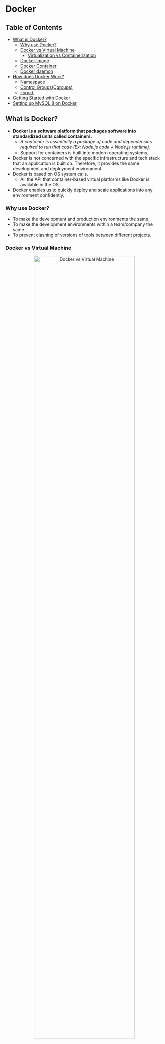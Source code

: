 # Docker

## Table of Contents
- [What is Docker?](#what-is-docker)
  - [Why use Docker?](#why-use-docker)
  - [Docker vs Virtual Machine](#docker-vs-virtual-machine)
    - [Virtualization vs Containerization](#virtualization-vs-containerization)
  - [Docker Image](#docker-image)
  - [Docker Container](#docker-container)
  - [Docker daemon](#docker-daemon)
- [How does Docker Work?](#how-does-docker-work)
  - [Namespace](#namespace)
  - [Control Groups(Cgroups)](#control-groupscgroups)
  - [`chroot`](#chroot)
- [Getting Started with Docker](#getting-started-with-docker)
- [Setting up MySQL 8 on Docker](#setting-up-mysql-8-on-docker)

## What is Docker?
- **Docker is a software platform that packages software into standardized units called containers.**
  - _A container is essentially a package of code and dependencies required to run that code (Ex: Node.js code + Node.js runtime)_.
  - Support for containers is built into modern operating systems.
- Docker is not concerned with the specific infrastructure and tech stack that an application is built on. Therefore, it provides the same development and deployment environment.
- Docker is based on OS system calls.
  - All the API that container-based virtual platforms like Docker is available in the OS.
- Docker enables us to quickly deploy and scale applications into any environment confidently.
### Why use Docker?
- To make the development and production environments the same.
- To make the development environments within a team/company the same.
- To prevent clashing of versions of tools between different projects.
### Docker vs Virtual Machine
<p align="center">
  <img src="https://raw.githubusercontent.com/Kakamotobi/Learned/main/Docker/refImg/docker-vs-vm.png" alt="Docker vs Virtual Machine" width="80%" /><br/>
  <em>https://www.docker.com/resources/what-container/</em>
</p>

- Docker can be described as a lightweight virtual machine.
  - A container is not a full OS. It only includes the OS processes and dependencies that are necessary to execute the code.
  - Containers are measured in MBs while VMs are measured in GBs.
- A containerized application can be written just once and run anywhere, unlike on VMs.
- VMs emulate hardware as software on top of an existing OS/hypervisor, run an OS on it, and run a process on that OS.
  - cf. containers do not emulate hardware and instead, run a process as though it is in an isolated environment.
    - Therefore, a container is merely another process in the host OS. The container does not run on top of Docker. It runs at the same level as other processes in the host OS.
- Docker provides all the functionality and benefits of VMs, including application isolation, cost-effective scalability, and disposability.
#### Virtualization vs Containerization
<p align="center">
  <img src="https://substackcdn.com/image/fetch/f_auto,q_auto:good,fl_progressive:steep/https%3A%2F%2Fbucketeer-e05bbc84-baa3-437e-9518-adb32be77984.s3.amazonaws.com%2Fpublic%2Fimages%2F14409324-6525-49f9-85b5-ea416d4efffb_2556x1383.jpeg" alt="Virtualization vs Containerization" width="100%" />
</p>

### Docker Image
> A Docker container image is a lightweight, standalone, executable package of software that includes everything needed to run an application: code, runtime, system tools, system libraries and settings. | Docker

- **A Docker image is a read-only file that contains everything that the application code needs to run as a container.**
- _Running a Docker image creates an instance of a container._
- A Docker image is made up of layers where each layer is a version of the image.
  - Making changes to the image results in the creation of another layer on top.
  - Creating a container from an image creates a top layer called the "container layer", which only exists while the container is running.
  - This allows multiple live container instances to run from a single base image.
- [Docker Hub - public repo of Docker images](https://hub.docker.com/).
#### Dockerfile
- A text-based script containing instructions that is used to create a Docker image.
### Docker Container
> A container is a standard unit of software that packages up code and all its dependencies so the application runs quickly and reliably from one computing environment to another. | Docker

- A Docker container is a live instance of a Docker image that can be interacted with.
  - Kind of like the application and process relationship.
  - Since containers are created using images, they have everything that the software needs to run (Ex: libraries, system tools, code, runtime).
- Containers do not rely on the computer environment and packages software to be environment-agnostic.
### Docker daemon
- The Docker daemon service creates and manages Docker images based on the client's commands.
  - Basically the control center of your Docker implementation.
- The Docker daemon runs on the server called the Docker host.

## How does Docker Work?
- Docker is based on a few key concepts.
### Namespace
- When processes are made, they are each given their allocated system resources.
- Some namespaces are shared by different processes (since processes are created through the `fork()` system call), and some are not accessible by other processes.
- Therefore, processes are isolated and are restricted from accessing other resources/areas of the system.
  - _Similar to what a hypervisor does for Virtual Machines._
### Control Groups(Cgroups)
- Virtualization capabilities.
- Cgroups decides how much resources to allocate among processes.
### `chroot`
- The `chroot` command is used to change the root directy for the currently running process and its children.
- `chroot` is used to isolate a process (and its children).
- Syntax
  ```zsh
  $ chroot [<options>] <new root> [command [arg]...]
  ```

## Getting Started with Docker
- Download (or create) a Docker image file.
- Build an image using a Dockerfile.
  - `docker build [options] <path or url to the files to be used for the build's context>`
  - Ex: `docker build -t <tagname> .` &rarr; build a docker image from the current directory and give the image a tagname.
- Create and run a new container from an image.
  - `docker run [options] <image> [command] [args]`
  - `docker run -d -p 80:80 --name <container name> <image tagname>` &rarr; build a container using the specified image.
    - `-p 80:80` - host's port 80 is mapped to container's port 80 (_port-forwarding_).
      - Port forwarding is needed to allow access from outside the container.
      - i.e. allow localhost to reach the application running on port 80 inside of the container; since by default, there is no connection between a container and the host operating system.
- Save and share the image
  - `docker tag <source image> <target image tag>` &rarr; create a tag that erfers to the source image.
  - `docker push <target image>` &rarr; push to Docker Hub

## Setting up MySQL 8 on Docker
- **Pull MySQL image from Docker Hub**
  ```zsh
  $ docker pull mysql:8
  ```
  - Check docker images
    ```zsh
    $ docker images
    ```
- **Create and run a new MySQL container, and set password.**
  ```zsh
  $ docker run --name <container name> -d -e MYSQL_ROOT_PASSWORD=<some password> -p 3306:3306 mysql:8
  ```
  - Check all containers.
    ```zsh
    $ docker ps -a
    ```
  - Check logs of a container.
    ```zsh
    $ docker logs <container name>
    ```
  - Setup volumes to persist data.
- **Create a new Docker volume to be mounted into the container.**
  - This is where MySQL will store its data files.
  ```zsh
  $ docker run --name <container name> -d -e MYSQL_ROOT_PASSWORD=<some password> -p 3306:3306 -v mysql:/var/lib/<volume name> mysql:8
  ```
  - Destroy the volume
    ```zsh
    $ docker volume rm <volume name>
    ```
- **Start, stop, restart container.**
  ```zsh
  $ docker start <container name>
  ```
  ```zsh
  $ docker stop <container name>
  ```
  ```zsh
  $ docker restart <container name>
  ```
- **Access the container through bash and log in to mysql.**
  ```zsh
  $ docker exec -it <container name> bash
  ```
  ```zsh
  bash-4.4# mysql -u root -p
  ```
  - Alternative
    ```zsh
    $ docker exec -it <container name> mysql -p
    ```

## Reference
[What is a Container? | Docker](https://www.docker.com/resources/what-container/)  
[What is Docker? | IBM](https://www.ibm.com/topics/docker)  
[What are the differences between Virtualization (VMware) and Containerization (Docker)?](https://blog.bytebytego.com/p/what-are-the-differences-between)  
[컨테이너 기초 - chroot를 사용한 프로세스의 루트 디렉터리 격리 | 44BITS](https://www.44bits.io/ko/post/change-root-directory-by-using-chroot)  
[How to Use Docker for Your MySQL Database - Earthly Blog](https://earthly.dev/blog/docker-mysql/#:~:text=With%20Docker%2C%20you%20can%20run,your%20database%20from%20your%20code.)  
[Docker를 사용하여 MySQL 설치하고 접속하기 | PoiemaWeb](https://poiemaweb.com/docker-mysql)  
